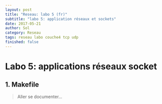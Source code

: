 ```yaml
---
layout: post
title: "Reseau: labo 5 (fr)"
subtitle: "labo 5: application réseaux et sockets"
date: 2017-05-21
author: Sol
category: Reseau
tags: reseau labo couche4 tcp udp
finished: false
---
```



# Labo 5: applications réseaux socket

## 1. Makefile

> Aller se documenter...

